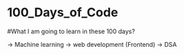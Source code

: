 # 100_Days_of_Code

#What I am going to learn in these 100 days?

-> Machine learning
-> web development (Frontend)
-> DSA
